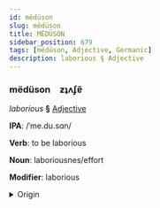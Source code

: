 ```yaml
---
id: mëdüson
slug: mëdüson
title: MËDÜSON
sidebar_position: 679
tags: [mëdüson, Adjective, Germanic]
description: laborious § Adjective
---
```


### mëdüson&emsp;<span kind="abugida">ƶʇʌʄɐ̃</span>

*laborious* **§** [Adjective](../../tags/Adjective)

**IPA**: /ˈme.du.sɑn/

**Verb**: to be laborious

**Noun**: laboriousnes/effort

**Modifier**: laborious

<details>
    <summary>Origin</summary>
    Swedish mödosam [møːduːsɑːm]<br/>
    <em>Germanic Language Family</em>
</details>